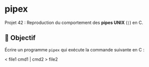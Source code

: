 # pipex

Projet 42 : Reproduction du comportement des **pipes UNIX** (`|`) en C.

## 🎯 Objectif

Écrire un programme `pipex` qui exécute la commande suivante en C :

< file1 cmd1 | cmd2 > file2
